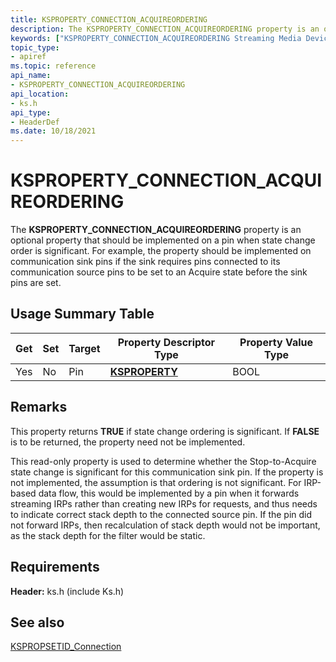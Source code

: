 ```yaml
---
title: KSPROPERTY_CONNECTION_ACQUIREORDERING
description: The KSPROPERTY_CONNECTION_ACQUIREORDERING property is an optional property that should be implemented on a pin when state change order is significant.
keywords: ["KSPROPERTY_CONNECTION_ACQUIREORDERING Streaming Media Devices"]
topic_type:
- apiref
ms.topic: reference
api_name:
- KSPROPERTY_CONNECTION_ACQUIREORDERING
api_location:
- ks.h
api_type:
- HeaderDef
ms.date: 10/18/2021
---
```


# KSPROPERTY_CONNECTION_ACQUIREORDERING

The **KSPROPERTY_CONNECTION_ACQUIREORDERING** property is an optional property that should be implemented on a pin when state change order is significant. For example, the property should be implemented on communication sink pins if the sink requires pins connected to its communication source pins to be set to an Acquire state before the sink pins are set.

## Usage Summary Table

| Get | Set | Target | Property Descriptor Type | Property Value Type |
|--|--|--|--|--|
| Yes | No | Pin | [**KSPROPERTY**](./ksproperty-structure.md) | BOOL |

## Remarks

This property returns **TRUE** if state change ordering is significant. If **FALSE** is to be returned, the property need not be implemented.

This read-only property is used to determine whether the Stop-to-Acquire state change is significant for this communication sink pin. If the property is not implemented, the assumption is that ordering is not significant. For IRP-based data flow, this would be implemented by a pin when it forwards streaming IRPs rather than creating new IRPs for requests, and thus needs to indicate correct stack depth to the connected source pin. If the pin did not forward IRPs, then recalculation of stack depth would not be important, as the stack depth for the filter would be static.

## Requirements

**Header:** ks.h (include Ks.h)

## See also

[KSPROPSETID_Connection](kspropsetid-connection.md)